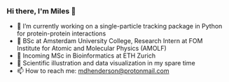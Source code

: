 ### Hi there, I'm Miles 👋

- 🔬 I’m currently working on a single-particle tracking package in Python for protein-protein interactions
- 🧬 BSc at Amsterdam University College, Research Intern at FOM Institute for Atomic and Molecular Physics (AMOLF)
- 🚀 Incoming MSc in Bioinformatics at ETH Zurich 
- 🎨 Scientific illustration and data visualization in my spare time
- 📫 How to reach me: mdhenderson@protonmail.com
